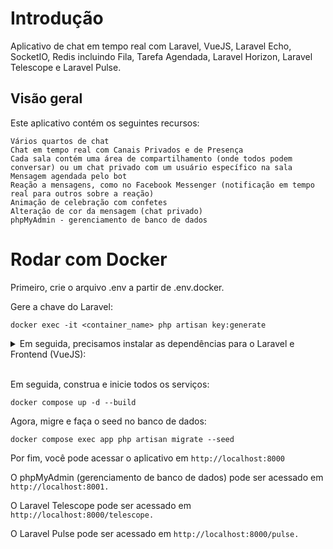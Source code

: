 # Introdução
Aplicativo de chat em tempo real com Laravel, VueJS, Laravel Echo, SocketIO, Redis incluindo Fila, Tarefa Agendada, Laravel Horizon, Laravel Telescope e Laravel Pulse.

## Visão geral

Este aplicativo contém os seguintes recursos:

    Vários quartos de chat
    Chat em tempo real com Canais Privados e de Presença
    Cada sala contém uma área de compartilhamento (onde todos podem conversar) ou um chat privado com um usuário específico na sala
    Mensagem agendada pelo bot
    Reação a mensagens, como no Facebook Messenger (notificação em tempo real para outros sobre a reação)
    Animação de celebração com confetes
    Alteração de cor da mensagem (chat privado)
    phpMyAdmin - gerenciamento de banco de dados


# Rodar com Docker

Primeiro, crie o arquivo .env a partir de .env.docker.

Gere a chave do Laravel:
  ```shell
  docker exec -it <container_name> php artisan key:generate
 ```

<details>
  <summary>Em seguida, precisamos instalar as dependências para o Laravel e Frontend  (VueJS):</summary>
  

  ```shell
  # MacOS + Linux
  docker run --rm -v $(pwd):/app -w /app composer:2.8.3 install

  docker run --rm -v $(pwd):/app -w /app node:22-alpine npm install

  docker run --rm -v $(pwd):/app -w /app node:22-alpine npm run build


  # If Windows see below:

  # Git bash
  docker run --rm -v "/$(pwd)":/app -w //app composer:2.8.3 install

  docker run --rm -v "/$(pwd)":/app -w //app node:22-alpine npm install

  docker run --rm -v "/$(pwd)":/app -w //app node:22-alpine npm run build

  # PowerShell
  docker run --rm -v "$(pwd):/app" -w /app composer:2.8.3 install

  docker run --rm -v "$(pwd):/app" -w /app node:22-alpine npm install

  docker run --rm -v "$(pwd):/app" -w /app node:22-alpine npm run build

  # Command Prompt
  docker run --rm -v "%cd%:/app" -w /app composer:2.8.3 install

  docker run --rm -v "%cd%:/app" -w /app node:22-alpine npm install

  docker run --rm -v "%cd%:/app" -w /app node:22-alpine npm run build

  ```
</details>

<br>


Em seguida, construa e inicie todos os serviços:

```
docker compose up -d --build
```


Agora, migre e faça o seed no banco de dados:
```shell
docker compose exec app php artisan migrate --seed
```

Por fim, você pode acessar o aplicativo em `http://localhost:8000`

O phpMyAdmin (gerenciamento de banco de dados) pode ser acessado em `http://localhost:8001.`

O Laravel Telescope pode ser acessado em `http://localhost:8000/telescope.`

O Laravel Pulse pode ser acessado em `http://localhost:8000/pulse.`

